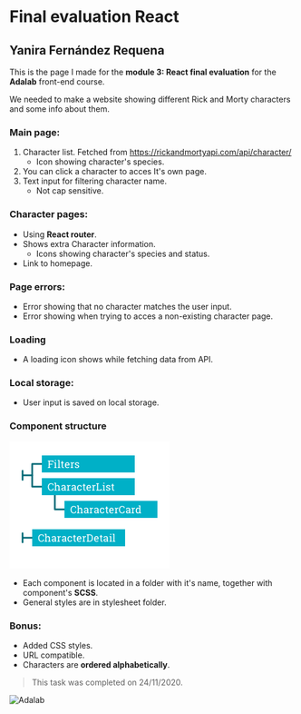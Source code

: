 # Final evaluation React

## Yanira Fernández Requena

This is the page I made for the **module 3: React final evaluation** for the **Adalab** front-end course.

We needed to make a website showing different Rick and Morty characters and some info about them.

### Main page:

1. Character list. Fetched from https://rickandmortyapi.com/api/character/
   - Icon showing character's species.
2. You can click a character to acces It's own page.
3. Text input for filtering character name.
   - Not cap sensitive.

### Character pages:

- Using **React router**.
- Shows extra Character information.
  - Icons showing character's species and status.
- Link to homepage.

### Page errors:

- Error showing that no character matches the user input.
- Error showing when trying to acces a non-existing character page.

### Loading

- A loading icon shows while fetching data from API.

### Local storage:

- User input is saved on local storage.

### Component structure

![Components](./src/images/components.png)

- Each component is located in a folder with it's name, together with component's **SCSS**.
- General styles are in stylesheet folder.

### Bonus:

- Added CSS styles.
- URL compatible.
- Characters are **ordered alphabetically**.

> This task was completed on 24/11/2020.

![Adalab](https://beta.adalab.es/resources/images/adalab-logo-155x61-bg-white.png)
